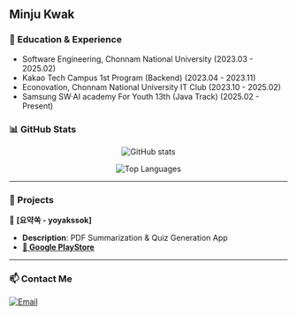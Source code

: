 ## Minju Kwak


### 📖 Education & Experience

* Software Engineering, Chonnam National University (2023.03 - 2025.02)
* Kakao Tech Campus 1st Program (Backend) (2023.04 - 2023.11)
* Econovation, Chonnam National University IT Club (2023.10 - 2025.02)
* Samsung SW·AI academy For Youth 13th (Java Track) (2025.02 - Present)

### 📊 GitHub Stats

<div align="center">

![GitHub stats](https://github-readme-stats.vercel.app/api?username=MinjuKwak01&show_icons=true&theme=tokyonight&count_private=true)

![Top Languages](https://github-readme-stats.vercel.app/api/top-langs/?username=MinjuKwak01&layout=compact&theme=tokyonight)
</div>

---

### 🚀 Projects

 📌 **[요약쏙 - yoyakssok]**
- **Description**: PDF Summarization & Quiz Generation App
- **[🔗 Google PlayStore](https://play.google.com/store/apps/details?id=com.forever.summarysnap)**

---

### 📫 Contact Me

[![Email](https://img.shields.io/badge/Email-D14836?style=for-the-badge&logo=gmail&logoColor=white)](mailto:mkwak1125@gmail.com)
